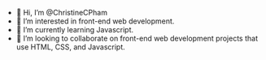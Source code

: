- 👋 Hi, I’m @ChristineCPham
- 👀 I’m interested in front-end web development.
- 🌱 I’m currently learning Javascript.
- 💞️ I’m looking to collaborate on front-end web development projects that use HTML, CSS, and Javascript.

<!---
ChristineCPham/ChristineCPham is a ✨ special ✨ repository because its `README.md` (this file) appears on your GitHub profile.
You can click the Preview link to take a look at your changes.
--->
